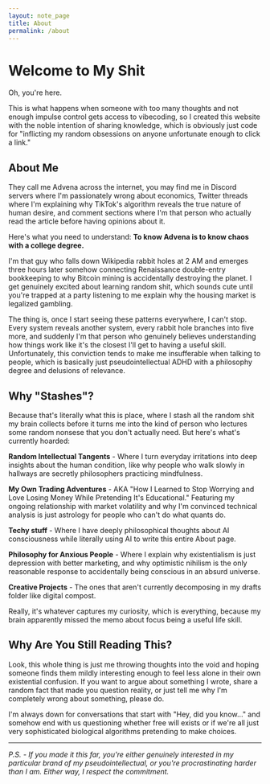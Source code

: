 ```yaml
---
layout: note_page
title: About
permalink: /about
---
```

# Welcome to My Shit

Oh, you're here.

This is what happens when someone with too many thoughts and not enough impulse control gets access to vibecoding, so I created this website with the noble intention of sharing knowledge, which is obviously just code for "inflicting my random obsessions on anyone unfortunate enough to click a link."

## About Me

They call me Advena across the internet, you may find me in Discord servers where I'm passionately wrong about economics, Twitter threads where I'm explaining why TikTok's algorithm reveals the true nature of human desire, and comment sections where I'm that person who actually read the article before having opinions about it.

Here's what you need to understand: **To know Advena is to know chaos with a college degree.**

I'm that guy who falls down Wikipedia rabbit holes at 2 AM and emerges three hours later somehow connecting Renaissance double-entry bookkeeping to why Bitcoin mining is accidentally destroying the planet. I get genuinely excited about learning random shit, which sounds cute until you're trapped at a party listening to me explain why the housing market is legalized gambling.

The thing is, once I start seeing these patterns everywhere, I can't stop. Every system reveals another system, every rabbit hole branches into five more, and suddenly I'm that person who genuinely believes understanding how things work like it's the closest I'll get to having a useful skill. Unfortunately, this conviction tends to make me insufferable when talking to people, which is basically just pseudointellectual ADHD with a philosophy degree and delusions of relevance.

## Why "Stashes"?

Because that's literally what this is place, where I stash all the random shit my brain collects before it turns me into the kind of person who lectures some random nonsese that you don't actually need. But here's what's currently hoarded: 

**Random Intellectual Tangents** - Where I turn everyday irritations into deep insights about the human condition, like why people who walk slowly in hallways are secretly philosophers practicing mindfulness.

**My Own Trading Adventures** - AKA "How I Learned to Stop Worrying and Love Losing Money While Pretending It's Educational." Featuring my ongoing relationship with market volatility and why I'm convinced technical analysis is just astrology for people who can't do what quants do.

**Techy stuff** - Where I have deeply philosophical thoughts about AI consciousness while literally using AI to write this entire About page.

**Philosophy for Anxious People** - Where I explain why existentialism is just depression with better marketing, and why optimistic nihilism is the only reasonable response to accidentally being conscious in an absurd universe.

**Creative Projects** - The ones that aren't currently decomposing in my drafts folder like digital compost.

Really, it's whatever captures my curiosity, which is everything, because my brain apparently missed the memo about focus being a useful life skill.

## Why Are You Still Reading This?

Look, this whole thing is just me throwing thoughts into the void and hoping someone finds them mildly interesting enough to feel less alone in their own existential confusion. If you want to argue about something I wrote, share a random fact that made you question reality, or just tell me why I'm completely wrong about something, please do.

I'm always down for conversations that start with "Hey, did you know..." and somehow end with us questioning whether free will exists or if we're all just very sophisticated biological algorithms pretending to make choices.

---
_P.S. - If you made it this far, you're either genuinely interested in my particular brand of  my pseudointellectual, or you're procrastinating harder than I am. Either way, I respect the commitment._